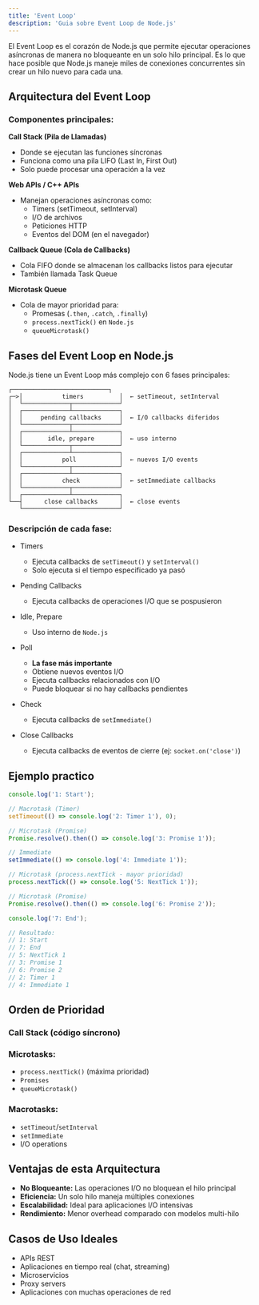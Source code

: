 ```yaml
---
title: 'Event Loop'
description: 'Guia sobre Event Loop de Node.js'
---
```


El Event Loop es el corazón de Node.js que permite ejecutar operaciones asíncronas de manera no bloqueante en un solo hilo principal. Es lo que hace posible que Node.js maneje miles de conexiones concurrentes sin crear un hilo nuevo para cada una.

## Arquitectura del Event Loop
### Componentes principales:

**Call Stack (Pila de Llamadas)**
- Donde se ejecutan las funciones síncronas
- Funciona como una pila LIFO (Last In, First Out)
- Solo puede procesar una operación a la vez

**Web APIs / C++ APIs**
- Manejan operaciones asíncronas como:
    - Timers (setTimeout, setInterval)
    - I/O de archivos
    - Peticiones HTTP
    - Eventos del DOM (en el navegador)

**Callback Queue (Cola de Callbacks)**
- Cola FIFO donde se almacenan los callbacks listos para ejecutar
- También llamada Task Queue

**Microtask Queue**
- Cola de mayor prioridad para:
    - Promesas (`.then`, `.catch`, `.finally`)
    - `process.nextTick()` en `Node.js`
    - `queueMicrotask()`

## Fases del Event Loop en Node.js
Node.js tiene un Event Loop más complejo con 6 fases principales:
```
┌───────────────────────────┐
┌─>│           timers          │  ← setTimeout, setInterval
│  └─────────────┬─────────────┘
│  ┌─────────────┴─────────────┐
│  │     pending callbacks     │  ← I/O callbacks diferidos
│  └─────────────┬─────────────┘
│  ┌─────────────┴─────────────┐
│  │       idle, prepare       │  ← uso interno
│  └─────────────┬─────────────┘
│  ┌─────────────┴─────────────┐
│  │           poll            │  ← nuevos I/O events
│  └─────────────┬─────────────┘
│  ┌─────────────┴─────────────┐
│  │           check           │  ← setImmediate callbacks
│  └─────────────┬─────────────┘
│  ┌─────────────┴─────────────┐
└──┤      close callbacks      │  ← close events
   └───────────────────────────┘
```
### Descripción de cada fase:
- Timers

    - Ejecuta callbacks de `setTimeout()` y `setInterval()`
    - Solo ejecuta si el tiempo especificado ya pasó

- Pending Callbacks

    - Ejecuta callbacks de operaciones I/O que se pospusieron

- Idle, Prepare

    - Uso interno de `Node.js`

- Poll

    - **La fase más importante**
    - Obtiene nuevos eventos I/O
    - Ejecuta callbacks relacionados con I/O
    - Puede bloquear si no hay callbacks pendientes

- Check

    - Ejecuta callbacks de `setImmediate()`

- Close Callbacks

    - Ejecuta callbacks de eventos de cierre (ej: `socket.on('close')`)

## Ejemplo practico
```javascript
console.log('1: Start');

// Macrotask (Timer)
setTimeout(() => console.log('2: Timer 1'), 0);

// Microtask (Promise)
Promise.resolve().then(() => console.log('3: Promise 1'));

// Immediate
setImmediate(() => console.log('4: Immediate 1'));

// Microtask (process.nextTick - mayor prioridad)
process.nextTick(() => console.log('5: NextTick 1'));

// Microtask (Promise)
Promise.resolve().then(() => console.log('6: Promise 2'));

console.log('7: End');

// Resultado:
// 1: Start
// 7: End
// 5: NextTick 1
// 3: Promise 1
// 6: Promise 2
// 2: Timer 1
// 4: Immediate 1
```

## Orden de Prioridad

### Call Stack (código síncrono)
### Microtasks:
- `process.nextTick()` (máxima prioridad)
- `Promises`
- `queueMicrotask()`

### Macrotasks:
- `setTimeout`/`setInterval`
- `setImmediate`
- I/O operations

## Ventajas de esta Arquitectura
- **No Bloqueante:** Las operaciones I/O no bloquean el hilo principal
- **Eficiencia:** Un solo hilo maneja múltiples conexiones
- **Escalabilidad:** Ideal para aplicaciones I/O intensivas
- **Rendimiento:** Menor overhead comparado con modelos multi-hilo

## Casos de Uso Ideales
- APIs REST
- Aplicaciones en tiempo real (chat, streaming)
- Microservicios
- Proxy servers
- Aplicaciones con muchas operaciones de red
